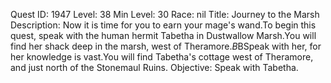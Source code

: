 Quest ID: 1947
Level: 38
Min Level: 30
Race: nil
Title: Journey to the Marsh
Description: Now it is time for you to earn your mage's wand.To begin this quest, speak with the human hermit Tabetha in Dustwallow Marsh.You will find her shack deep in the marsh, west of Theramore.$B$BSpeak with her, for her knowledge is vast.You will find Tabetha's cottage west of Theramore, and just north of the Stonemaul Ruins.
Objective: Speak with Tabetha.
